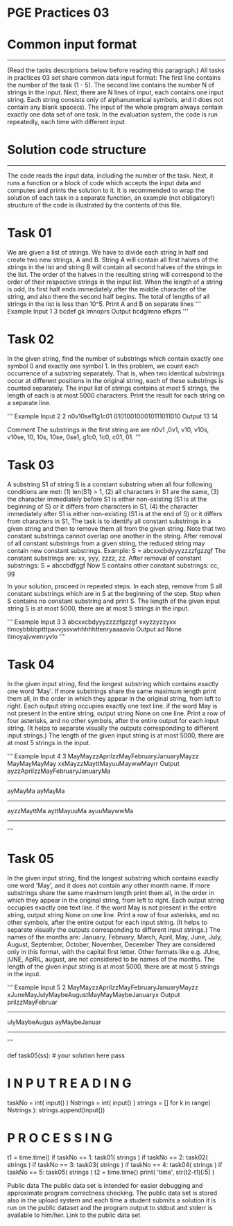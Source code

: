 # PGE Practices 03

# Common input format
 -------------------
 (Read the tasks descriptions below before reading this paragraph.)
 All tasks in practices 03 set share common data input format:
 The first line contains the number of the task (1 - 5).
 The second line contains the number N of strings in the input.
 Next, there are N lines of input, each contains one input string.
 Each string consists only of alphanumerical symbols, and it does not contain any blank space(s).
 The input of the whole program always contain exactly one data set of one task.
 In the evaluation system, the code is run repeatedly, each time with different input.

# Solution code structure
 -----------------------
 The code reads the input data, including the number of the task.
 Next, it runs a function or a block of code which accepts the input data
 and computes and prints the solution to it.
 It is recommended to wrap the solution of each task in a separate function,
 an example (not obligatory!) structure of the code
 is illustrated by the contents of this file.



# Task 01

 We are given a list of strings. We have to divide each  string
 in half and create two new strings, A and B. String A will contain all
 first halves of the strings in the list and string B will contain
 all second halves of the strings in the list.
 The order of the halves in the resulting string will correspond to the
 order of their respective strings in the input list.
 When the length of a string is odd, its first half ends
 immediately after the middle character of the string, and also there the second half begins.
 The total of lengths of all strings in the list is less than 10^5.
 Print A and B on separate lines
'''
Example
  Input
1
3
bcdef
gk
lmnoprs
  Output
bcdglmno
efkprs
'''


# Task 02

 In the given string, find the number of substrings
 which contain exactly one symbol 0 and exactly one symbol 1.
 In this problem, we count each occurrence of a substring separately.
 That is, when two identical substrings occur at different
 positions in the original string, each of these substrings is counted separately.
 The input list of strings contains at most 5 strings, the length of each is at most 5000 characters.
 Print the result for each string on a separate line.

'''
Example
  Input
2
2
n0v10se11g1c01
010100100010111011010
  Output
13
14

  Comment
The substrings in the first string are are  n0v1 ,0v1, v10, v10s, v10se, 10, 10s, 10se, 0se1, g1c0, 1c0, c01, 01.
'''


# Task 03

 A substring S1 of string S is a constant substring when
 all four following conditions are met:
   (1)   len(S1) > 1,
   (2)   all characters in S1 are the same,
   (3)   the character immediately before S1 is
               either non-existing (S1 is at the beginning of S)
               or it differs from characters in S1,
   (4)   the character immediately after S1 is
               either non-existing (S1 is at the end of S)
               or it differs from characters in S1,
 The task is to identify all constant substrings in a given string
 and then to remove them all from the given string.
 Note that two constant substrings cannot overlap one another in the string.
 After removal of all constant substrings from a given string,
 the reduced string may contain new constant substrings.
 Example:
     S = abcxxcbdyyyzzzzfgzzgf
     The constant substrings are: xx, yyy, zzzz, zz.
     After removal of constant substrings:
     S = abccbdfggf
     Now S contains other constant substrings: cc, gg

 In your solution, proceed in repeated steps. In each step, remove from S all constant substrings
 which are in S at the beginning of the step.
 Stop when S contains no constant substring and print S.
 The length of the given input string S is at most 5000, there are at most 5 strings in the input.

'''
Example
  Input
3
3
abcxxcbdyyyzzzzfgzzgf
xxyzzyzzyxx
tlmoybbbbptttpavvjssvwhhhhhttenryaaaavlo
  Output
ad
None
tlmoyajvwenryvlo
'''


# Task 04

 In the given input string, find the longest substring which contains exactly one word 'May'.
 If more substrings share the same maximum length print them all,
 in the order in which they appear in the original string, from left to right.
 Each output string occupies exactly one text line.
 if the word May is not present in the entire string, output string None on one line.
 Print a row of four asterisks, and no other symbols,
 after the entire output for each input string.
 (It helps to separate visually the outputs corresponding to different input strings.)
 The length of the given input string  is at most 5000, there are at most 5 strings in the input.

'''
Example
  Input
4
3
MayMayzzAprilzzMayFebruaryJanuaryMayzz
MayMayMayMay
xxMayzzMayttMayuuMaywwMayrr
  Output
ayzzAprilzzMayFebruaryJanuaryMa
****
ayMayMa
ayMayMa
****
ayzzMayttMa
ayttMayuuMa
ayuuMaywwMa
****
'''


# Task 05

 In the given input string,  find the longest substring
 which contains exactly one word 'May', and it does not
 contain any other month name.
 If more substrings share the same maximum length print them all,
 in the order in which they appear in the original string, from left to right.
 Each output string occupies exactly one text line.
 if the word May is not present in the entire string, output string None on one line.
 Print a row of four asterisks, and no other symbols,
 after the entire output for each input string.
 (It helps to separate visually the outputs corresponding to different input strings.)
 The names of the months are:
  January, February, March, April, May, June, July, August, September, October, November, December
 They are considered only in this format, with the capital first  letter.
 Other formats like e.g. JUne, jUNE, ApRiL, august, are not considered to be names of the months.
 The length of the given input string  is at most 5000, there are at most 5 strings in the input.

'''
Example
  Input
5
2
MayMayzzAprilzzMayFebruaryJanuaryMayzz
xJuneMayJulyMaybeAugustMayMayMaybeJanuaryx
  Output
prilzzMayFebruar
****
ulyMaybeAugus
ayMaybeJanuar
****
'''

def task05(ss):
    # your solution here
    pass



#               I N P U T    R E A D I N G
taskNo = int( input() )
Nstrings = int( input() )
strings = []
for k in range( Nstrings ):
    strings.append(input())


#             P R O C E S S I N G

t1 = time.time()
if taskNo == 1:  task01( strings )
if taskNo == 2:  task02( strings )
if taskNo == 3:  task03( strings )
if taskNo == 4:  task04( strings )
if taskNo == 5:  task05( strings )
t2 = time.time()
print( 'time', str(t2-t1)[:5] )

Public data
The public data set is intended for easier debugging and approximate program correctness checking. The public data set is stored also in the upload system and each time a student submits a solution it is run on the public dataset and the program output to stdout and stderr is available to him/her.
Link to the public data set
